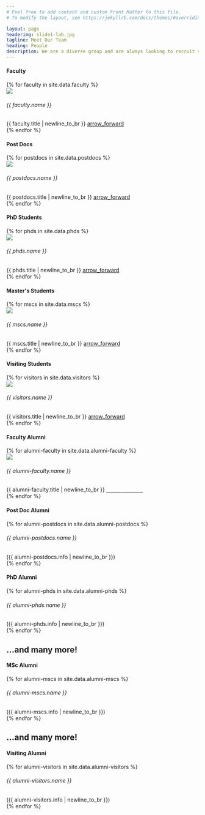 ```yaml
---
# Feel free to add content and custom Front Matter to this file.
# To modify the layout, see https://jekyllrb.com/docs/themes/#overriding-theme-defaults

layout: page
headerimg: slide1-lab.jpg
tagline: Meet Our Team
heading: People
description: We are a diverse group and are always looking to recruit strong students, post-docs, and new faculty to join us.
---
```

<!-- .faculty -->
<div class="container">
    <h4>Faculty</h4>
</div>

<div class="container-fluid mb-5 px-4">
    <div class="row">
        {% for faculty in site.data.faculty %}
        <div class="card-deck mx-0 p-0 col-lg-4 col-md-6">
            <div class="card rounded-0 m-1 profile">
                <div class="row px-3">
                    <div>
                        <a href="{{ faculty.link }}">
                            <img src="../../assets/images/profiles/{{ faculty.img }}">
                        </a>
                    </div>
                    <div class="col p-3 d-flex align-items-start flex-column">
                        <h6>
                            {{ faculty.name }}
                        </h6>
                        <span class="small">
                            {{ faculty.title | newline_to_br }}
                        </span>
                        <a class="mt-auto profile-link text-right ml-auto" href="{{ faculty.link }}">
                            <span class="material-icons">
                            arrow_forward
                            </span>
                        </a>
                    </div>
                </div>
            </div>
        </div>
        {% endfor %}
    </div>
</div>
<!-- /.faculty -->

<!-- .postdocs -->
<div class="container mt-4">
    <h4>Post Docs</h4>
</div>

<div class="container-fluid mb-5 px-4">
    <div class="row">
        {% for postdocs in site.data.postdocs %}
        <div class="card-deck mx-0 p-0 col-lg-4 col-md-6">
            <div class="card rounded-0 m-1 profile">
                <div class="row px-3">
                    <div>
                        <a href="{{ postdocs.link }}">
                            <img src="../../assets/images/profiles/{{ postdocs.img }}">
                        </a>
                    </div>
                    <div class="col p-3 d-flex align-items-start flex-column">
                        <h6>
                            {{ postdocs.name }}
                        </h6>
                        <span class="small">
                            {{ postdocs.title | newline_to_br }}
                        </span>
                        <a class="mt-auto profile-link text-right ml-auto" href="{{ postdocs.link }}">
                            <span class="material-icons">
                            arrow_forward
                            </span>
                        </a>
                    </div>
                </div>
            </div>
        </div>
        {% endfor %}
    </div>
</div>
<!-- /.postdocs -->

<!-- .phds -->
<div class="container mt-4">
    <h4>PhD Students</h4>
</div>

<div class="container-fluid mb-5 px-4">
    <div class="row">
        {% for phds in site.data.phds %}
        <div class="card-deck mx-0 p-0 col-lg-4 col-md-6">
            <div class="card rounded-0 m-1 profile">
                <div class="row px-3">
                    <div>
                        <a href="{{ phds.link }}">
                            <img src="../../assets/images/profiles/{{ phds.img }}">
                        </a>
                    </div>
                    <div class="col p-3 d-flex align-items-start flex-column">
                        <h6>
                            {{ phds.name }}
                        </h6>
                        <span class="small">
                            {{ phds.title | newline_to_br }}
                        </span>
                        <a class="mt-auto profile-link text-right ml-auto" href="{{ phds.link }}">
                            <span class="material-icons">
                            arrow_forward
                            </span>
                        </a>
                    </div>
                </div>
            </div>
        </div>
        {% endfor %}
    </div>
</div>
<!-- /.phds -->

<!-- .mscs -->
<div class="container mt-4">
    <h4>Master's Students</h4>
</div>

<div class="container-fluid mb-5 px-4">
    <div class="row">
        {% for mscs in site.data.mscs %}
        <div class="card-deck mx-0 p-0 col-lg-4 col-md-6">
            <div class="card rounded-0 m-1 profile">
                <div class="row px-3">
                    <div>
                        <a href="{{ mscs.link }}">
                            <img src="../../assets/images/profiles/{{ mscs.img }}">
                        </a>
                    </div>
                    <div class="col p-3 d-flex align-items-start flex-column">
                        <h6>
                            {{ mscs.name }}
                        </h6>
                        <span class="small">
                            {{ mscs.title | newline_to_br }}
                        </span>
                        <a class="mt-auto profile-link text-right ml-auto" href="{{ mscs.link }}">
                            <span class="material-icons">
                            arrow_forward
                            </span>
                        </a>
                    </div>
                </div>
            </div>
        </div>
        {% endfor %}
    </div>
</div>
<!-- /.mscs -->

<!-- .visiting students -->
<div class="container mt-4">
    <h4>Visiting Students</h4>
</div>

<div class="container-fluid mb-5 px-4">
    <div class="row">
        {% for visitors in site.data.visitors %}
        <div class="card-deck mx-0 p-0 col-lg-4 col-md-6">
            <div class="card rounded-0 m-1 profile">
                <div class="row px-3">
                    <div>
                        <a href="{{ visitors.link }}">
                            <img src="../../assets/images/profiles/{{ visitors.img }}">
                        </a>
                    </div>
                    <div class="col p-3 d-flex align-items-start flex-column">
                        <h6>
                            {{ visitors.name }}
                        </h6>
                        <span class="small">
                            {{ visitors.title | newline_to_br }}
                        </span>
                        <a class="mt-auto profile-link text-right ml-auto" href="{{ visitors.link }}">
                            <span class="material-icons">
                            arrow_forward
                            </span>
                        </a>
                    </div>
                </div>
            </div>
        </div>
        {% endfor %}
    </div>
</div>
<!-- /.mscs -->

<!-- .alumni sections -->
<div class="container-fluid bg-gray py-5 px-0">
    <!-- .faculty alumni -->
    <div class="container mt-4">
        <h4>Faculty Alumni</h4>
    </div>
    <div class="container-fluid mb-5 px-4">
    <div class="row">
        {% for alumni-faculty in site.data.alumni-faculty %}
        <div class="card-deck mx-0 p-0 col-lg-4 col-md-6">
            <div class="card rounded-0 m-1 profile light-bg">
                <div class="row px-3">
                    <div>
                        <a href="{{ alumni-faculty.link }}">
                            <img src="../../assets/images/profiles/{{ alumni-faculty.img }}">
                        </a>
                    </div>
                    <div class="col p-3 d-flex align-items-start flex-column">
                        <h6>
                            {{ alumni-faculty.name }}
                        </h6>
                        <span class="small">
                            {{ alumni-faculty.title | newline_to_br }}
                        </span>
                        <a class="mt-auto profile-link text-right ml-auto" href="{{ alumni-faculty.link }}">
                            <span class="material-icons" style="color: #ffffff">
                            arrow_forward
                            </span>
                        </a>
                    </div>
                </div>
            </div>
        </div>
        {% endfor %}
    </div>
</div>
    <!-- /.faculty alumni -->
    <!-- .postdoc alumni -->
    <div class="container mt-4">
        <h4>Post Doc Alumni</h4>
    </div>
    <div class="container mt-4 mb-5">
        <div class="row">
            {% for alumni-postdocs in site.data.alumni-postdocs %}
            <div class="col-lg-4 col-6 mb-3">
                <h6>
                    {{ alumni-postdocs.name }}
                </h6>
                <span class="alumni-subheading">
                    ({{ alumni-postdocs.info | newline_to_br }})
                </span>
            </div>
            {% endfor %}
        </div>
    </div>
    <!-- /.postdoc alumni -->
    <!-- .phd alumni -->
    <div class="container mt-4">
        <h4>PhD Alumni</h4>
    </div>
    <div class="container mt-4 mb-5">
        <div class="row">
            {% for alumni-phds in site.data.alumni-phds %}
            <div class="col-lg-4 col-6 mb-3">
                <h6>
                    {{ alumni-phds.name }}
                </h6>
                <span class="alumni-subheading">
                    ({{ alumni-phds.info | newline_to_br }})
                </span>
            </div>
            {% endfor %}
        </div>
        <h2 class="mt-3 text-right alumni-accent">...and many more!</h2>
    </div>
    <!-- /.phd alumni -->
    <!-- .msc alumni -->
    <div class="container mt-4">
        <h4>MSc Alumni</h4>
    </div>
    <div class="container mt-4 mb-5">
        <div class="row">
            {% for alumni-mscs in site.data.alumni-mscs %}
            <div class="col-lg-4 col-6 mb-3">
                <h6>
                    {{ alumni-mscs.name }}
                </h6>
                <span class="alumni-subheading">
                    ({{ alumni-mscs.info | newline_to_br }})
                </span>
            </div>
            {% endfor %}
        </div>
        <h2 class="mt-3 text-right alumni-accent">...and many more!</h2>
    </div>
    <!-- /.msc alumni -->
    <!-- .visiting alumni -->
    <div class="container mt-4">
        <h4>Visiting Alumni</h4>
    </div>
    <div class="container mt-4">
        <div class="row">
            {% for alumni-visitors in site.data.alumni-visitors %}
            <div class="col-lg-4 col-6 mb-3">
                <h6>
                    {{ alumni-visitors.name }}
                </h6>
                <span class="alumni-subheading">
                    ({{ alumni-visitors.info | newline_to_br }})
                </span>
            </div>
            {% endfor %}
        </div>
    </div>
    <!-- /.postdoc alumni -->
</div>
<!-- /.alumni sections -->